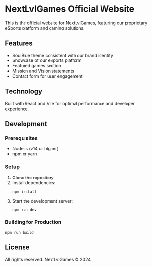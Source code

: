 # NextLvlGames Official Website

This is the official website for NextLvlGames, featuring our proprietary eSports platform and gaming solutions.

## Features

- SoulBlue theme consistent with our brand identity
- Showcase of our eSports platform
- Featured games section
- Mission and Vision statements
- Contact form for user engagement

## Technology

Built with React and Vite for optimal performance and developer experience.

## Development

### Prerequisites

- Node.js (v14 or higher)
- npm or yarn

### Setup

1. Clone the repository
2. Install dependencies:
   ```
   npm install
   ```
3. Start the development server:
   ```
   npm run dev
   ```

### Building for Production

```
npm run build
```

## License

All rights reserved. NextLvlGames © 2024
